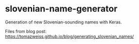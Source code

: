 # slovenian-name-generator
Generation of new Slovenian-sounding names with Keras. 

Files from blog post:
https://tomazweiss.github.io/blog/generating_slovenian_names/
